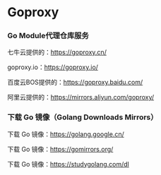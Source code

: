 # Goproxy


### Go Module代理仓库服务

七牛云提供的：https://goproxy.cn/

goproxy.io：https://goproxy.io/

百度云BOS提供的：https://goproxy.baidu.com/

阿里云提供的：https://mirrors.aliyun.com/goproxy/

### 下载 Go 镜像（Golang Downloads Mirrors）

下载 Go 镜像：https://golang.google.cn/

下载 Go 镜像：https://gomirrors.org/

下载 Go 镜像：https://studygolang.com/dl


